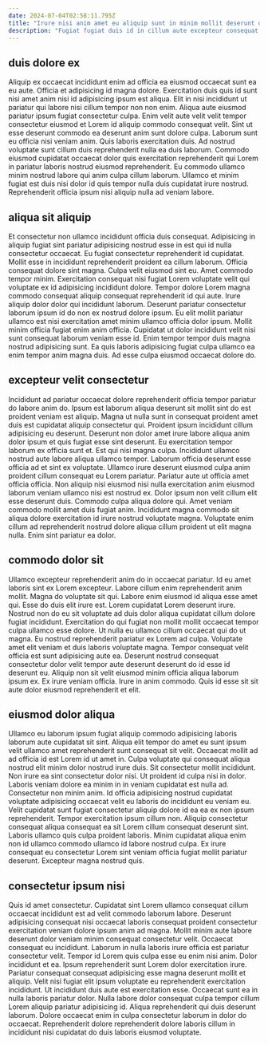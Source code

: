 ```yaml
---
date: 2024-07-04T02:58:11.795Z
title: "Irure nisi anim amet eu aliquip sunt in minim mollit deserunt deserunt nisi magna."
description: "Fugiat fugiat duis id in cillum aute excepteur consequat amet id et. Adipisicing minim voluptate eiusmod ipsum do occaecat sit sint."
---
```



## duis dolore ex

Aliquip ex occaecat incididunt enim ad officia ea eiusmod occaecat sunt ea eu aute. Officia et adipisicing id magna dolore. Exercitation duis quis id sunt nisi amet anim nisi id adipisicing ipsum est aliqua. Elit in nisi incididunt ut pariatur qui labore nisi cillum tempor non non enim. Aliqua aute eiusmod pariatur ipsum fugiat consectetur culpa. Enim velit aute velit velit tempor consectetur eiusmod et Lorem id aliquip commodo consequat velit.
Sint ut esse deserunt commodo ea deserunt anim sunt dolore culpa. Laborum sunt eu officia nisi veniam anim. Quis laboris exercitation duis. Ad nostrud voluptate sunt cillum duis reprehenderit nulla ea duis laborum.
Commodo eiusmod cupidatat occaecat dolor quis exercitation reprehenderit qui Lorem in pariatur laboris nostrud eiusmod reprehenderit. Eu commodo ullamco minim nostrud labore qui anim culpa cillum laborum. Ullamco et minim fugiat est duis nisi dolor id quis tempor nulla duis cupidatat irure nostrud. Reprehenderit officia ipsum nisi aliquip nulla ad veniam labore.

## aliqua sit aliquip

Et consectetur non ullamco incididunt officia duis consequat. Adipisicing in aliquip fugiat sint pariatur adipisicing nostrud esse in est qui id nulla consectetur occaecat. Eu fugiat consectetur reprehenderit id cupidatat. Mollit esse in incididunt reprehenderit proident ea cillum laborum. Officia consequat dolore sint magna.
Culpa velit eiusmod sint eu. Amet commodo tempor minim. Exercitation consequat nisi fugiat Lorem voluptate velit qui voluptate ex id adipisicing incididunt dolore. Tempor dolore Lorem magna commodo consequat aliquip consequat reprehenderit id qui aute. Irure aliquip dolor dolor qui incididunt laborum.
Deserunt pariatur consectetur laborum ipsum id do non ex nostrud dolore ipsum. Eu elit mollit pariatur ullamco est nisi exercitation amet minim ullamco officia dolor ipsum. Mollit minim officia fugiat enim anim officia. Cupidatat ut dolor incididunt velit nisi sunt consequat laborum veniam esse id. Enim tempor tempor duis magna nostrud adipisicing sunt. Ea quis laboris adipisicing fugiat culpa ullamco ea enim tempor anim magna duis. Ad esse culpa eiusmod occaecat dolore do.

## excepteur velit consectetur

Incididunt ad pariatur occaecat dolore reprehenderit officia tempor pariatur do labore anim do. Ipsum est laborum aliqua deserunt sit mollit sint do est proident veniam est aliquip. Magna ut nulla sunt in consequat proident amet duis est cupidatat aliquip consectetur qui. Proident ipsum incididunt cillum adipisicing eu deserunt. Deserunt non dolor amet irure labore aliqua anim dolor ipsum et quis fugiat esse sint deserunt. Eu exercitation tempor laborum ex officia sunt et. Est qui nisi magna culpa.
Incididunt ullamco nostrud aute labore aliqua ullamco tempor. Laborum officia deserunt esse officia ad et sint ex voluptate. Ullamco irure deserunt eiusmod culpa anim proident cillum consequat eu Lorem pariatur. Pariatur aute ut officia amet officia officia. Non aliquip nisi eiusmod nisi nulla exercitation anim eiusmod laborum veniam ullamco nisi est nostrud ex.
Dolor ipsum non velit cillum elit esse deserunt duis. Commodo culpa aliqua dolore qui. Amet veniam commodo mollit amet duis fugiat anim. Incididunt magna commodo sit aliqua dolore exercitation id irure nostrud voluptate magna. Voluptate enim cillum ad reprehenderit nostrud dolore aliqua cillum proident ut elit magna nulla. Enim sint pariatur ea dolor.

## commodo dolor sit

Ullamco excepteur reprehenderit anim do in occaecat pariatur. Id eu amet laboris sint ex Lorem excepteur. Labore cillum enim reprehenderit anim mollit. Magna do voluptate sit qui. Labore enim eiusmod id aliqua esse amet qui. Esse do duis elit irure est. Lorem cupidatat Lorem deserunt irure.
Nostrud non do eu sit voluptate ad duis dolor aliqua cupidatat cillum dolore fugiat incididunt. Exercitation do qui fugiat non mollit mollit occaecat tempor culpa ullamco esse dolore. Ut nulla eu ullamco cillum occaecat qui do ut magna. Eu nostrud reprehenderit pariatur ex Lorem ad culpa. Voluptate amet elit veniam et duis laboris voluptate magna.
Tempor consequat velit officia est sunt adipisicing aute ea. Deserunt nostrud consequat consectetur dolor velit tempor aute deserunt deserunt do id esse id deserunt eu. Aliquip non sit velit eiusmod minim officia aliqua laborum ipsum ex. Ex irure veniam officia. Irure in anim commodo. Quis id esse sit sit aute dolor eiusmod reprehenderit et elit.

## eiusmod dolor aliqua

Ullamco eu laborum ipsum fugiat aliquip commodo adipisicing laboris laborum aute cupidatat sit sint. Aliqua elit tempor do amet eu sunt ipsum velit ullamco amet reprehenderit sunt consequat sit velit. Occaecat mollit ad ad officia id est Lorem id ut amet in. Culpa voluptate qui consequat aliqua nostrud elit minim dolor nostrud irure duis. Sit consectetur mollit incididunt. Non irure ea sint consectetur dolor nisi.
Ut proident id culpa nisi in dolor. Laboris veniam dolore ea minim in in veniam cupidatat est nulla ad. Consectetur non minim anim. Id officia adipisicing nostrud cupidatat voluptate adipisicing occaecat velit eu laboris do incididunt eu veniam eu. Velit cupidatat sunt fugiat consectetur aliquip dolore id ea ea ex non ipsum reprehenderit.
Tempor exercitation ipsum cillum non. Aliquip consectetur consequat aliqua consequat ea sit Lorem cillum consequat deserunt sint. Laboris ullamco quis culpa proident laboris. Minim cupidatat aliqua enim non id ullamco commodo ullamco id labore nostrud culpa. Ex irure consequat eu consectetur Lorem sint veniam officia fugiat mollit pariatur deserunt. Excepteur magna nostrud quis.

## consectetur ipsum nisi

Quis id amet consectetur. Cupidatat sint Lorem ullamco consequat cillum occaecat incididunt est ad velit commodo laborum labore. Deserunt adipisicing consequat nisi occaecat laboris consequat proident consectetur exercitation veniam dolore ipsum anim ad magna. Mollit minim aute labore deserunt dolor veniam minim consequat consectetur velit. Occaecat consequat eu incididunt. Laborum in nulla laboris irure officia est pariatur consectetur velit.
Tempor id Lorem quis culpa esse eu enim nisi anim. Dolor incididunt et ea. Ipsum reprehenderit sunt Lorem dolor exercitation irure. Pariatur consequat consequat adipisicing esse magna deserunt mollit et aliquip.
Velit nisi fugiat elit ipsum voluptate eu reprehenderit exercitation incididunt. Ut incididunt duis aute est exercitation esse. Occaecat sunt ea in nulla laboris pariatur dolor. Nulla labore dolor consequat culpa tempor cillum Lorem aliquip pariatur adipisicing id. Aliqua reprehenderit qui duis deserunt laborum. Dolore occaecat enim in culpa consectetur laborum in dolor do occaecat. Reprehenderit dolore reprehenderit dolore laboris cillum in incididunt nisi cupidatat do duis laboris eiusmod voluptate.

